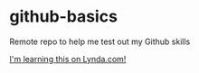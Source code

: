# github-basics
Remote repo to help me test out my Github skills

[I'm learning this on Lynda.com!](http://www.lynda.com)
